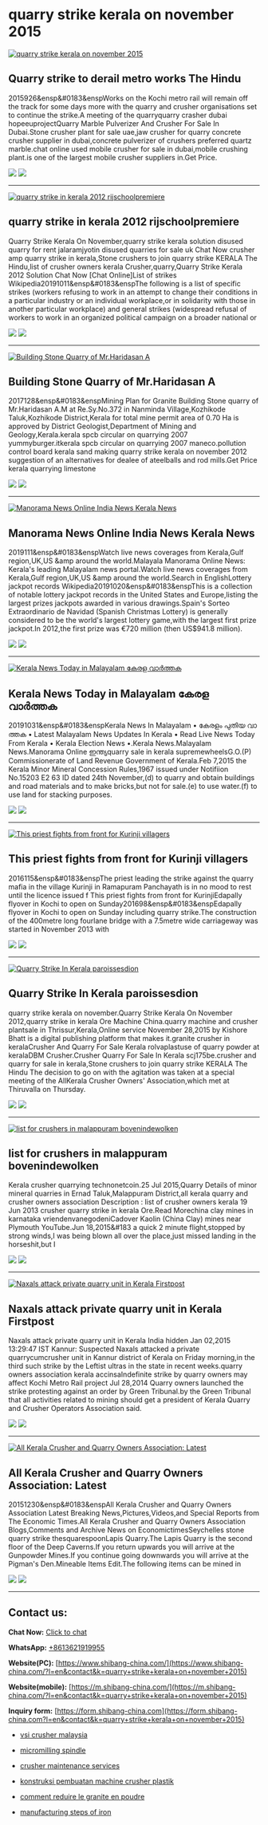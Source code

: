 # quarry strike kerala on november 2015

<a href="https://swt.shibang-china.com/?l=en&img&k=quarry+strike+kerala+on+november+2015" target="_blank">![quarry strike kerala on november 2015](http://static.shibang-china.com/all-800x300/60.jpg)</a>

## Quarry strike to derail metro works The Hindu
2015926&ensp&#0183&enspWorks on the Kochi metro rail will remain off the track for some days more with the quarry and crusher organisations set to continue the strike.A meeting of the quarryquarry crasher dubai hopeeuprojectQuarry Marble Pulverizer And Crusher For Sale In Dubai.Stone crusher plant for sale uae,jaw crusher for quarry concrete crusher supplier in dubai,concrete pulverizer of crushers preferred quartz marble.chat online used mobile crusher for sale in dubai,mobile crushing plant.is one of the largest mobile crusher suppliers in.Get Price.


<a href="https://whatsapp.shibangsoft.com/WhatsApp.php" target="_blank" title="WhatsApp">![](http://static.shibang-china.com/icon/whatsapp.png)</a> <a href="https://swt.shibang-china.com/?l=en&icon&k=quarry+strike+kerala+on+november+2015" target="_blank">![](http://static.shibang-china.com/icon/chat-en.png)</a>

---

<a href="https://swt.shibang-china.com/?l=en&img&k=quarry+strike+kerala+on+november+2015" target="_blank">![quarry strike in kerala 2012 rijschoolpremiere](http://static.shibang-china.com/all-800x300/881.jpg)</a>

## quarry strike in kerala 2012 rijschoolpremiere
Quarry Strike Kerala On November,quarry strike kerala solution disused quarry for rent jalaramjyotin disused quarries for sale uk Chat Now crusher amp quarry strike in kerala,Stone crushers to join quarry strike KERALA The Hindu,list of crusher owners kerala Crusher,quarry,Quarry Strike Kerala 2012 Solution Chat Now [Chat Online]List of strikes Wikipedia20191011&ensp&#0183&enspThe following is a list of specific strikes (workers refusing to work in an attempt to change their conditions in a particular industry or an individual workplace,or in solidarity with those in another particular workplace) and general strikes (widespread refusal of workers to work in an organized political campaign on a broader national or


<a href="https://whatsapp.shibangsoft.com/WhatsApp.php" target="_blank" title="WhatsApp">![](http://static.shibang-china.com/icon/whatsapp.png)</a> <a href="https://swt.shibang-china.com/?l=en&icon&k=quarry+strike+kerala+on+november+2015" target="_blank">![](http://static.shibang-china.com/icon/chat-en.png)</a>

---

<a href="https://swt.shibang-china.com/?l=en&img&k=quarry+strike+kerala+on+november+2015" target="_blank">![Building Stone Quarry of Mr.Haridasan A](http://static.shibang-china.com/all-800x300/1317.jpg)</a>

## Building Stone Quarry of Mr.Haridasan A
2017128&ensp&#0183&enspMining Plan for Granite Building Stone quarry of Mr.Haridasan A.M at Re.Sy.No.372 in Nanminda Village,Kozhikode Taluk,Kozhikode District,Kerala for total mine permit area of 0.70 Ha is approved by District Geologist,Department of Mining and Geology,Kerala.kerala spcb circular on quarrying 2007 yummyburger.itkerala spcb circular on quarrying 2007 maneco.pollution control board kerala sand making quarry strike kerala on november 2012 suggestion of an alternatives for dealee of ateelballs and rod mills.Get Price kerala quarrying limestone


<a href="https://whatsapp.shibangsoft.com/WhatsApp.php" target="_blank" title="WhatsApp">![](http://static.shibang-china.com/icon/whatsapp.png)</a> <a href="https://swt.shibang-china.com/?l=en&icon&k=quarry+strike+kerala+on+november+2015" target="_blank">![](http://static.shibang-china.com/icon/chat-en.png)</a>

---

<a href="https://swt.shibang-china.com/?l=en&img&k=quarry+strike+kerala+on+november+2015" target="_blank">![Manorama News Online India News Kerala News](http://static.shibang-china.com/all-800x300/731.jpg)</a>

## Manorama News Online India News Kerala News
2019111&ensp&#0183&enspWatch live news coverages from Kerala,Gulf region,UK,US &amp around the world.Malayala Manorama Online News: Kerala's leading Malayalam news portal.Watch live news coverages from Kerala,Gulf region,UK,US &amp around the world.Search in EnglishLottery jackpot records Wikipedia20191020&ensp&#0183&enspThis is a collection of notable lottery jackpot records in the United States and Europe,listing the largest prizes jackpots awarded in various drawings.Spain's Sorteo Extraordinario de Navidad (Spanish Christmas Lottery) is generally considered to be the world's largest lottery game,with the largest first prize jackpot.In 2012,the first prize was €720 million (then US$941.8 million).


<a href="https://whatsapp.shibangsoft.com/WhatsApp.php" target="_blank" title="WhatsApp">![](http://static.shibang-china.com/icon/whatsapp.png)</a> <a href="https://swt.shibang-china.com/?l=en&icon&k=quarry+strike+kerala+on+november+2015" target="_blank">![](http://static.shibang-china.com/icon/chat-en.png)</a>

---

<a href="https://swt.shibang-china.com/?l=en&img&k=quarry+strike+kerala+on+november+2015" target="_blank">![Kerala News Today in Malayalam കേരള വാർത്തക](http://static.shibang-china.com/all-800x300/1406.jpg)</a>

## Kerala News Today in Malayalam കേരള വാർത്തക
20191031&ensp&#0183&enspKerala News In Malayalam • കേരളം പുതിയ വാ ത്തക • Latest Malayalam News Updates In Kerala • Read Live News Today From Kerala • Kerala Election News •.Kerala News.Malayalam News.Manorama Online ഇന്ത്യquarry sale in kerala supremewheelsG.O.(P) Commissionerate of Land Revenue Government of Kerala.Feb 7,2015 the Kerala Minor Mineral Concession Rules,1967 issued under Notifiion No.15203 E2 63 ID dated 24th November,(d) to quarry and obtain buildings and road materials and to make bricks,but not for sale.(e) to use water.(f) to use land for stacking purposes.


<a href="https://whatsapp.shibangsoft.com/WhatsApp.php" target="_blank" title="WhatsApp">![](http://static.shibang-china.com/icon/whatsapp.png)</a> <a href="https://swt.shibang-china.com/?l=en&icon&k=quarry+strike+kerala+on+november+2015" target="_blank">![](http://static.shibang-china.com/icon/chat-en.png)</a>

---

<a href="https://swt.shibang-china.com/?l=en&img&k=quarry+strike+kerala+on+november+2015" target="_blank">![This priest fights from front for Kurinji villagers](http://static.shibang-china.com/all-800x300/1291.jpg)</a>

## This priest fights from front for Kurinji villagers
2016115&ensp&#0183&enspThe priest leading the strike against the quarry mafia in the village Kurinji in Ramapuram Panchayath is in no mood to rest until the licence issued f This priest fights from front for KurinjiEdapally flyover in Kochi to open on Sunday201698&ensp&#0183&enspEdapally flyover in Kochi to open on Sunday including quarry strike.The construction of the 400metre long fourlane bridge with a 7.5metre wide carriageway was started in November 2013 with


<a href="https://whatsapp.shibangsoft.com/WhatsApp.php" target="_blank" title="WhatsApp">![](http://static.shibang-china.com/icon/whatsapp.png)</a> <a href="https://swt.shibang-china.com/?l=en&icon&k=quarry+strike+kerala+on+november+2015" target="_blank">![](http://static.shibang-china.com/icon/chat-en.png)</a>

---

<a href="https://swt.shibang-china.com/?l=en&img&k=quarry+strike+kerala+on+november+2015" target="_blank">![Quarry Strike In Kerala paroissesdion](http://static.shibang-china.com/all-800x300/1019.jpg)</a>

## Quarry Strike In Kerala paroissesdion
quarry strike kerala on november.Quarry Strike Kerala On November 2012,quarry strike in kerala Ore Machine China.quarry machine and crusher plantsale in Thrissur,Kerala,Online service November 28,2015 by Kishore Bhatt is a digital publishing platform that makes it.granite crusher in keralaCrusher And Quarry For Sale Kerala rolvaplastuse of quarry powder at keralaDBM Crusher.Crusher Quarry For Sale In Kerala scj175be.crusher and quarry for sale in kerala,Stone crushers to join quarry strike KERALA The Hindu The decision to go on with the agitation was taken at a special meeting of the AllKerala Crusher Owners' Association,which met at Thiruvalla on Thursday.


<a href="https://whatsapp.shibangsoft.com/WhatsApp.php" target="_blank" title="WhatsApp">![](http://static.shibang-china.com/icon/whatsapp.png)</a> <a href="https://swt.shibang-china.com/?l=en&icon&k=quarry+strike+kerala+on+november+2015" target="_blank">![](http://static.shibang-china.com/icon/chat-en.png)</a>

---

<a href="https://swt.shibang-china.com/?l=en&img&k=quarry+strike+kerala+on+november+2015" target="_blank">![list for crushers in malappuram bovenindewolken](http://static.shibang-china.com/all-800x300/1387.jpg)</a>

## list for crushers in malappuram bovenindewolken
Kerala crusher quarrying technonetcoin.25 Jul 2015,Quarry Details of minor mineral quarries in Ernad Taluk,Malappuram District,all kerala quarry and crusher owners association Description : list of crusher owners kerala 19 Jun 2013 crusher quarry strike in kerala Ore.Read Morechina clay mines in karnataka vriendenvanegodeniCadover Kaolin (China Clay) mines near Plymouth YouTube.Jun 18,2015&#183 a quick 2 minute flight,stopped by strong winds,I was being blown all over the place,just missed landing in the horseshit,but I


<a href="https://whatsapp.shibangsoft.com/WhatsApp.php" target="_blank" title="WhatsApp">![](http://static.shibang-china.com/icon/whatsapp.png)</a> <a href="https://swt.shibang-china.com/?l=en&icon&k=quarry+strike+kerala+on+november+2015" target="_blank">![](http://static.shibang-china.com/icon/chat-en.png)</a>

---

<a href="https://swt.shibang-china.com/?l=en&img&k=quarry+strike+kerala+on+november+2015" target="_blank">![Naxals attack private quarry unit in Kerala Firstpost](http://static.shibang-china.com/all-800x300/10.jpg)</a>

## Naxals attack private quarry unit in Kerala Firstpost
Naxals attack private quarry unit in Kerala India hidden Jan 02,2015 13:29:47 IST Kannur: Suspected Naxals attacked a private quarrycumcrusher unit in Kannur district of Kerala on Friday morning,in the third such strike by the Leftist ultras in the state in recent weeks.quarry owners association kerala accinsaIndefinite strike by quarry owners may affect Kochi Metro Rail project Jul 28,2014 Quarry owners launched the strike protesting against an order by Green Tribunal.by the Green Tribunal that all activities related to mining should get a president of Kerala Quarry and Crusher Operators Association said.


<a href="https://whatsapp.shibangsoft.com/WhatsApp.php" target="_blank" title="WhatsApp">![](http://static.shibang-china.com/icon/whatsapp.png)</a> <a href="https://swt.shibang-china.com/?l=en&icon&k=quarry+strike+kerala+on+november+2015" target="_blank">![](http://static.shibang-china.com/icon/chat-en.png)</a>

---

<a href="https://swt.shibang-china.com/?l=en&img&k=quarry+strike+kerala+on+november+2015" target="_blank">![All Kerala Crusher and Quarry Owners Association: Latest](http://static.shibang-china.com/all-800x300/1437.jpg)</a>

## All Kerala Crusher and Quarry Owners Association: Latest
20151230&ensp&#0183&enspAll Kerala Crusher and Quarry Owners Association Latest Breaking News,Pictures,Videos,and Special Reports from The Economic Times.All Kerala Crusher and Quarry Owners Association Blogs,Comments and Archive News on EconomictimesSeychelles stone quarry strike thesquarespoonLapis Quarry.The Lapis Quarry is the second floor of the Deep Caverns.If you return upwards you will arrive at the Gunpowder Mines.If you continue going downwards you will arrive at the Pigman's Den.Mineable Items Edit.The following items can be mined in


<a href="https://whatsapp.shibangsoft.com/WhatsApp.php" target="_blank" title="WhatsApp">![](http://static.shibang-china.com/icon/whatsapp.png)</a> <a href="https://swt.shibang-china.com/?l=en&icon&k=quarry+strike+kerala+on+november+2015" target="_blank">![](http://static.shibang-china.com/icon/chat-en.png)</a>

---
## Contact us:

**Chat Now:** [Click to chat](https://swt.shibang-china.com?l=en&contact&k=quarry+strike+kerala+on+november+2015)

**WhatsApp:**  [+8613621919955](https://whatsapp.shibangsoft.com/WhatsApp.php)

**Website(PC):** [https://www.shibang-china.com/](https://www.shibang-china.com/?l=en&contact&k=quarry+strike+kerala+on+november+2015)

**Website(mobile):** [https://m.shibang-china.com/](https://m.shibang-china.com/?l=en&contact&k=quarry+strike+kerala+on+november+2015)

**Inquiry form:** [https://form.shibang-china.com](https://form.shibang-china.com?l=en&contact&k=quarry+strike+kerala+on+november+2015)

* [vsi crusher malaysia](../114/vsi%20crusher%20malaysia.md)

* [micromilling spindle](../118/micromilling%20spindle.md)

* [crusher maintenance services](../120/crusher%20maintenance%20services.md)

* [konstruksi pembuatan machine crusher plastik](../114/konstruksi%20pembuatan%20machine%20crusher%20plastik.md)

* [comment reduire le granite en poudre](../117/comment%20reduire%20le%20granite%20en%20poudre.md)

* [manufacturing steps of iron](../117/manufacturing%20steps%20of%20iron.md)